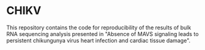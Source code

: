 # CHIKV
This repository contains the code for reproducibility of the results of bulk RNA sequencing analysis presented in
"Absence of MAVS signaling leads to persistent chikungunya virus heart infection and cardiac tissue damage".
